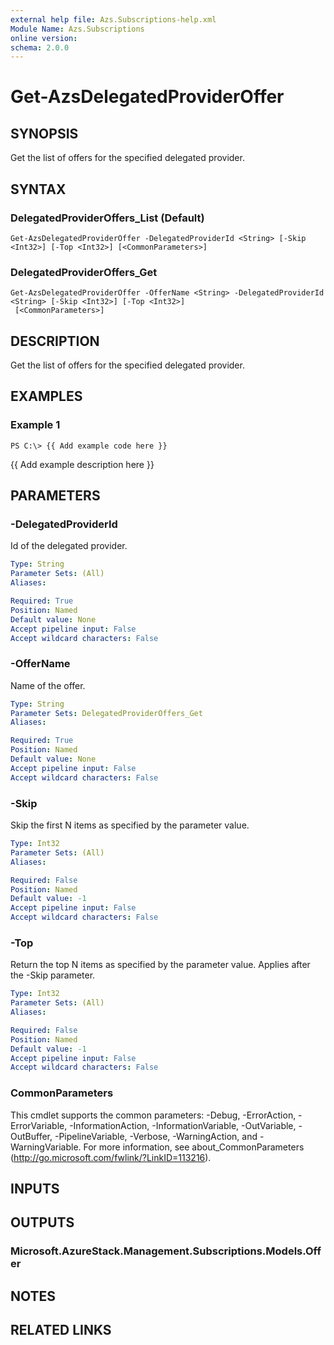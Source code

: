 ```yaml
---
external help file: Azs.Subscriptions-help.xml
Module Name: Azs.Subscriptions
online version:
schema: 2.0.0
---
```


# Get-AzsDelegatedProviderOffer

## SYNOPSIS
Get the list of offers for the specified delegated provider.

## SYNTAX

### DelegatedProviderOffers_List (Default)
```
Get-AzsDelegatedProviderOffer -DelegatedProviderId <String> [-Skip <Int32>] [-Top <Int32>] [<CommonParameters>]
```

### DelegatedProviderOffers_Get
```
Get-AzsDelegatedProviderOffer -OfferName <String> -DelegatedProviderId <String> [-Skip <Int32>] [-Top <Int32>]
 [<CommonParameters>]
```

## DESCRIPTION
Get the list of offers for the specified delegated provider.

## EXAMPLES

### Example 1
```
PS C:\> {{ Add example code here }}
```

{{ Add example description here }}

## PARAMETERS

### -DelegatedProviderId
Id of the delegated provider.

```yaml
Type: String
Parameter Sets: (All)
Aliases:

Required: True
Position: Named
Default value: None
Accept pipeline input: False
Accept wildcard characters: False
```

### -OfferName
Name of the offer.

```yaml
Type: String
Parameter Sets: DelegatedProviderOffers_Get
Aliases:

Required: True
Position: Named
Default value: None
Accept pipeline input: False
Accept wildcard characters: False
```

### -Skip
Skip the first N items as specified by the parameter value.

```yaml
Type: Int32
Parameter Sets: (All)
Aliases:

Required: False
Position: Named
Default value: -1
Accept pipeline input: False
Accept wildcard characters: False
```

### -Top
Return the top N items as specified by the parameter value.
Applies after the -Skip parameter.

```yaml
Type: Int32
Parameter Sets: (All)
Aliases:

Required: False
Position: Named
Default value: -1
Accept pipeline input: False
Accept wildcard characters: False
```

### CommonParameters
This cmdlet supports the common parameters: -Debug, -ErrorAction, -ErrorVariable, -InformationAction, -InformationVariable, -OutVariable, -OutBuffer, -PipelineVariable, -Verbose, -WarningAction, and -WarningVariable. For more information, see about_CommonParameters (http://go.microsoft.com/fwlink/?LinkID=113216).

## INPUTS

## OUTPUTS

### Microsoft.AzureStack.Management.Subscriptions.Models.Offer

## NOTES

## RELATED LINKS
